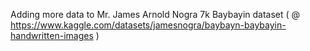 Adding more data to Mr. James Arnold Nogra 7k Baybayin dataset ( @ https://www.kaggle.com/datasets/jamesnogra/baybayn-baybayin-handwritten-images )
